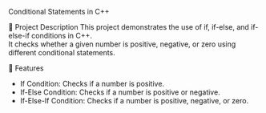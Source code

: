 Conditional Statements in C++

📌 Project Description
This project demonstrates the use of if, if-else, and if-else-if conditions in C++.  
It checks whether a given number is positive, negative, or zero using different conditional statements.

🚀 Features
- If Condition: Checks if a number is positive.
- If-Else Condition: Checks if a number is positive or negative.
- If-Else-If Condition: Checks if a number is positive, negative, or zero.

